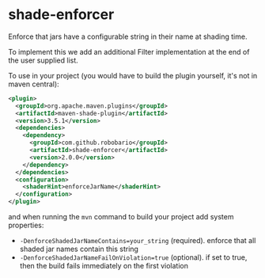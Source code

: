 # shade-enforcer

Enforce that jars have a configurable string in their name at shading time.

To implement this we add an additional Filter implementation at the end of the user supplied list.

To use in your project (you would have to build the plugin yourself, it's not in maven central):

```xml
<plugin>
  <groupId>org.apache.maven.plugins</groupId>
  <artifactId>maven-shade-plugin</artifactId>
  <version>3.5.1</version>
  <dependencies>
    <dependency>
      <groupId>com.github.robobario</groupId>
      <artifactId>shade-enforcer</artifactId>
      <version>2.0.0</version>
    </dependency>
  </dependencies>
  <configuration>
    <shaderHint>enforceJarName</shaderHint>
  </configuration>
</plugin>
```

and when running the `mvn` command to build your project add system properties:

- `-DenforceShadedJarNameContains=your_string` (required). enforce that all shaded jar names contain this string
- `-DenforceShadedJarNameFailOnViolation=true` (optional). if set to true, then the build fails immediately on the first violation

